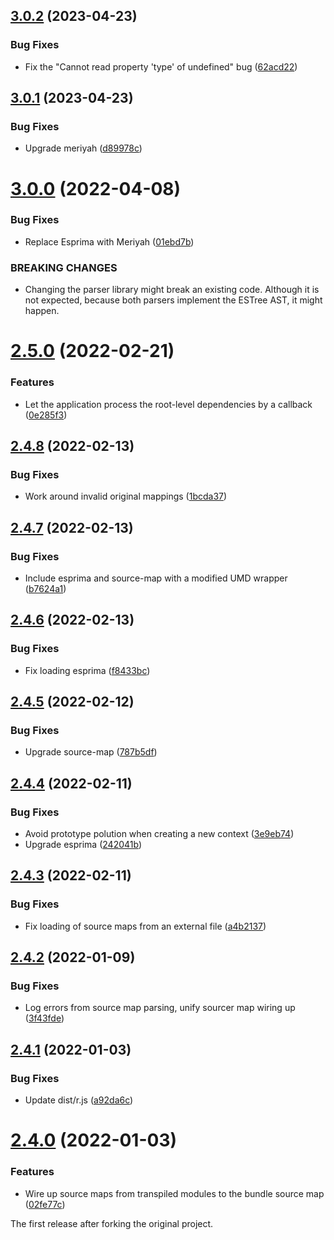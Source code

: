 ## [3.0.2](https://github.com/prantlf/r.js/compare/v3.0.1...v3.0.2) (2023-04-23)


### Bug Fixes

* Fix the "Cannot read property 'type' of undefined" bug ([62acd22](https://github.com/prantlf/r.js/commit/62acd22ea159a157eaf02e780f7dc02c6c6aafe6))

## [3.0.1](https://github.com/prantlf/r.js/compare/v3.0.0...v3.0.1) (2023-04-23)


### Bug Fixes

* Upgrade meriyah ([d89978c](https://github.com/prantlf/r.js/commit/d89978c59ccef7d5939822a00b04853cb265a99a))

# [3.0.0](https://github.com/prantlf/r.js/compare/v2.5.0...v3.0.0) (2022-04-08)


### Bug Fixes

* Replace Esprima with Meriyah ([01ebd7b](https://github.com/prantlf/r.js/commit/01ebd7b521f9a03bb736db886c37cbf6f21b2f9c))


### BREAKING CHANGES

* Changing the parser library might break an existing code.
Although it is not expected, because both parsers implement the ESTree AST,
it might happen.

# [2.5.0](https://github.com/prantlf/r.js/compare/v2.4.8...v2.5.0) (2022-02-21)


### Features

* Let the application process the root-level dependencies by a callback ([0e285f3](https://github.com/prantlf/r.js/commit/0e285f3124f60c861c15db1b64922d4d4645be58))

## [2.4.8](https://github.com/prantlf/r.js/compare/v2.4.7...v2.4.8) (2022-02-13)


### Bug Fixes

* Work around invalid original mappings ([1bcda37](https://github.com/prantlf/r.js/commit/1bcda3751103ece36b835a955ca7d3676abf9616))

## [2.4.7](https://github.com/prantlf/r.js/compare/v2.4.6...v2.4.7) (2022-02-13)


### Bug Fixes

* Include esprima and source-map with a modified UMD wrapper ([b7624a1](https://github.com/prantlf/r.js/commit/b7624a1785e7eba4a602ee84fdc33c18b8d2910a))

## [2.4.6](https://github.com/prantlf/r.js/compare/v2.4.5...v2.4.6) (2022-02-13)


### Bug Fixes

* Fix loading esprima ([f8433bc](https://github.com/prantlf/r.js/commit/f8433bc09420d543e013b9922c200747f5d434ab))

## [2.4.5](https://github.com/prantlf/r.js/compare/v2.4.4...v2.4.5) (2022-02-12)


### Bug Fixes

* Upgrade source-map ([787b5df](https://github.com/prantlf/r.js/commit/787b5df0f89ee94ce3d8a2f241af6aebab373a93))

## [2.4.4](https://github.com/prantlf/r.js/compare/v2.4.3...v2.4.4) (2022-02-11)


### Bug Fixes

* Avoid prototype polution when creating a new context ([3e9eb74](https://github.com/prantlf/r.js/commit/3e9eb743f6d8d5c077bef4f24893dd59d8fafe33))
* Upgrade esprima ([242041b](https://github.com/prantlf/r.js/commit/242041b8620a366ca476095ea8b5e8e90891630a))

## [2.4.3](https://github.com/prantlf/r.js/compare/v2.4.2...v2.4.3) (2022-02-11)


### Bug Fixes

* Fix loading of source maps from an external file ([a4b2137](https://github.com/prantlf/r.js/commit/a4b2137aedfd3a164ffac42b8959dbedd972bd93))

## [2.4.2](https://github.com/prantlf/r.js/compare/v2.4.1...v2.4.2) (2022-01-09)


### Bug Fixes

* Log errors from source map parsing, unify sourcer map wiring up ([3f43fde](https://github.com/prantlf/r.js/commit/3f43fde7e4ed3092f8fe6c6ee306a6cf22bee7ed))

## [2.4.1](https://github.com/prantlf/r.js/compare/v2.4.0...v2.4.1) (2022-01-03)


### Bug Fixes

* Update dist/r.js ([a92da6c](https://github.com/prantlf/r.js/commit/a92da6c61cfe24b47a25420e3df9fea069161472))

# [2.4.0](https://github.com/prantlf/r.js/compare/2.3.6...v2.4.0) (2022-01-03)

### Features

* Wire up source maps from transpiled modules to the bundle source map ([02fe77c](https://github.com/prantlf/r.js/commit/02fe77cd43eb1816205d395a9a5b25225ae8a844))

The first release after forking the original project.
